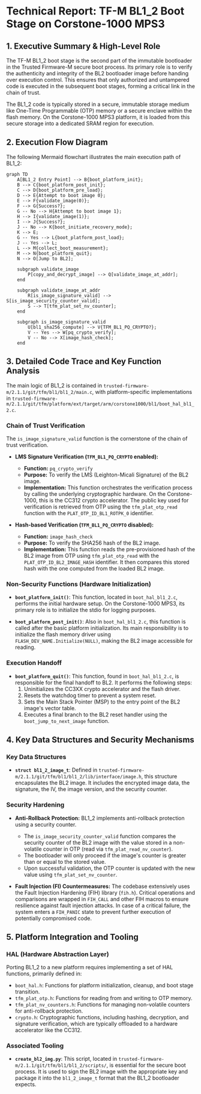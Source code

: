 # Technical Report: TF-M BL1_2 Boot Stage on Corstone-1000 MPS3

## 1. Executive Summary & High-Level Role

The TF-M BL1_2 boot stage is the second part of the immutable bootloader in the Trusted Firmware-M secure boot process. Its primary role is to verify the authenticity and integrity of the BL2 bootloader image before handing over execution control. This ensures that only authorized and untampered code is executed in the subsequent boot stages, forming a critical link in the chain of trust.

The BL1_2 code is typically stored in a secure, immutable storage medium like One-Time Programmable (OTP) memory or a secure enclave within the flash memory. On the Corstone-1000 MPS3 platform, it is loaded from this secure storage into a dedicated SRAM region for execution.

## 2. Execution Flow Diagram

The following Mermaid flowchart illustrates the main execution path of BL1_2:

```mermaid
graph TD
    A[BL1_2 Entry Point] --> B{boot_platform_init};
    B --> C{boot_platform_post_init};
    C --> D{boot_platform_pre_load};
    D --> E{Attempt to boot image 0};
    E --> F{validate_image(0)};
    F --> G{Success?};
    G -- No --> H{Attempt to boot image 1};
    H --> I{validate_image(1)};
    I --> J{Success?};
    J -- No --> K{boot_initiate_recovery_mode};
    K --> E;
    G -- Yes --> L{boot_platform_post_load};
    J -- Yes --> L;
    L --> M{collect_boot_measurement};
    M --> N{boot_platform_quit};
    N --> O[Jump to BL2];

    subgraph validate_image
        P[copy_and_decrypt_image] --> Q[validate_image_at_addr];
    end

    subgraph validate_image_at_addr
        R[is_image_signature_valid] --> S[is_image_security_counter_valid];
        S --> T[tfm_plat_set_nv_counter];
    end

    subgraph is_image_signature_valid
        U[bl1_sha256_compute] --> V{TFM_BL1_PQ_CRYPTO?};
        V -- Yes --> W[pq_crypto_verify];
        V -- No --> X[image_hash_check];
    end
```

## 3. Detailed Code Trace and Key Function Analysis

The main logic of BL1_2 is contained in `trusted-firmware-m/2.1.1/git/tfm/bl1/bl1_2/main.c`, with platform-specific implementations in `trusted-firmware-m/2.1.1/git/tfm/platform/ext/target/arm/corstone1000/bl1/boot_hal_bl1_2.c`.

### Chain of Trust Verification

The `is_image_signature_valid` function is the cornerstone of the chain of trust verification.

*   **LMS Signature Verification (`TFM_BL1_PQ_CRYPTO` enabled):**
    *   **Function:** `pq_crypto_verify`
    *   **Purpose:** To verify the LMS (Leighton-Micali Signature) of the BL2 image.
    *   **Implementation:** This function orchestrates the verification process by calling the underlying cryptographic hardware. On the Corstone-1000, this is the CC312 crypto accelerator. The public key used for verification is retrieved from OTP using the `tfm_plat_otp_read` function with the `PLAT_OTP_ID_BL1_ROTPK_0` identifier.

*   **Hash-based Verification (`TFM_BL1_PQ_CRYPTO` disabled):**
    *   **Function:** `image_hash_check`
    *   **Purpose:** To verify the SHA256 hash of the BL2 image.
    *   **Implementation:** This function reads the pre-provisioned hash of the BL2 image from OTP using `tfm_plat_otp_read` with the `PLAT_OTP_ID_BL2_IMAGE_HASH` identifier. It then compares this stored hash with the one computed from the loaded BL2 image.

### Non-Security Functions (Hardware Initialization)

*   **`boot_platform_init()`**: This function, located in `boot_hal_bl1_2.c`, performs the initial hardware setup. On the Corstone-1000 MPS3, its primary role is to initialize the stdio for logging purposes.

*   **`boot_platform_post_init()`**: Also in `boot_hal_bl1_2.c`, this function is called after the basic platform initialization. Its main responsibility is to initialize the flash memory driver using `FLASH_DEV_NAME.Initialize(NULL)`, making the BL2 image accessible for reading.

### Execution Handoff

*   **`boot_platform_quit()`**: This function, found in `boot_hal_bl1_2.c`, is responsible for the final handoff to BL2. It performs the following steps:
    1.  Uninitializes the CC3XX crypto accelerator and the flash driver.
    2.  Resets the watchdog timer to prevent a system reset.
    3.  Sets the Main Stack Pointer (MSP) to the entry point of the BL2 image's vector table.
    4.  Executes a final branch to the BL2 reset handler using the `boot_jump_to_next_image` function.

## 4. Key Data Structures and Security Mechanisms

### Key Data Structures

*   **`struct bl1_2_image_t`**: Defined in `trusted-firmware-m/2.1.1/git/tfm/bl1/bl1_2/lib/interface/image.h`, this structure encapsulates the BL2 image. It includes the encrypted image data, the signature, the IV, the image version, and the security counter.

### Security Hardening

*   **Anti-Rollback Protection:** BL1_2 implements anti-rollback protection using a security counter.
    *   The `is_image_security_counter_valid` function compares the security counter of the BL2 image with the value stored in a non-volatile counter in OTP (read via `tfm_plat_read_nv_counter`).
    *   The bootloader will only proceed if the image's counter is greater than or equal to the stored value.
    *   Upon successful validation, the OTP counter is updated with the new value using `tfm_plat_set_nv_counter`.

*   **Fault Injection (FI) Countermeasures:** The codebase extensively uses the Fault Injection Hardening (FIH) library (`fih.h`). Critical operations and comparisons are wrapped in `FIH_CALL` and other FIH macros to ensure resilience against fault injection attacks. In case of a critical failure, the system enters a `FIH_PANIC` state to prevent further execution of potentially compromised code.

## 5. Platform Integration and Tooling

### HAL (Hardware Abstraction Layer)

Porting BL1_2 to a new platform requires implementing a set of HAL functions, primarily defined in:

*   `boot_hal.h`: Functions for platform initialization, cleanup, and boot stage transition.
*   `tfm_plat_otp.h`: Functions for reading from and writing to OTP memory.
*   `tfm_plat_nv_counters.h`: Functions for managing non-volatile counters for anti-rollback protection.
*   `crypto.h`: Cryptographic functions, including hashing, decryption, and signature verification, which are typically offloaded to a hardware accelerator like the CC312.

### Associated Tooling

*   **`create_bl2_img.py`**: This script, located in `trusted-firmware-m/2.1.1/git/tfm/bl1/bl1_2/scripts/`, is essential for the secure boot process. It is used to sign the BL2 image with the appropriate key and package it into the `bl1_2_image_t` format that the BL1_2 bootloader expects.

